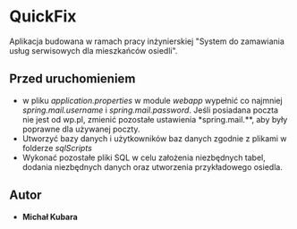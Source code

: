 # QuickFix

Aplikacja budowana w ramach pracy inżynierskiej "System do zamawiania usług serwisowych dla mieszkańców osiedli".

## Przed uruchomieniem
 - w pliku *application.properties* w module *webapp* wypełnić co najmniej *spring.mail.username* i *spring.mail.password*. Jeśli posiadana poczta nie jest od wp.pl, zmienić pozostałe ustawienia *spring.mail.**, aby były poprawne dla używanej poczty.
 - Utworzyć bazy danych i użytkowników baz danych zgodnie z plikami w folderze *sqlScripts*
 - Wykonać pozostałe pliki SQL w celu założenia niezbędnych tabel, dodania niezbędnych danych oraz utworzenia przykładowego osiedla.

## Autor
 - **Michał Kubara**
